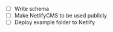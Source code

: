 - [ ] Write schema
- [ ] Make NetlifyCMS to be used publicly
- [ ] Deploy example folder to Netlify
